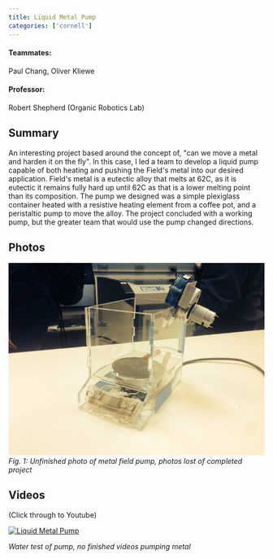```yaml
---
title: Liquid Metal Pump
categories: ['cornell']
---
```

#### Teammates:
Paul Chang, Oliver Kliewe

#### Professor:
Robert Shepherd (Organic Robotics Lab)

## Summary
An interesting project based around the concept of, "can we move a metal and harden it on the fly". In this case, I led a team to develop a liquid pump capable of both heating and pushing the Field's metal into our desired application. Field's metal is a eutectic alloy that melts at 62C, as it is eutectic it remains fully hard up until 62C as that is a lower melting point than its composition. The pump we designed was a simple plexiglass container heated with a resistive heating element from a coffee pot, and a peristaltic pump to move the alloy. The project concluded with a working pump, but the greater team that would use the pump changed directions.

## Photos
![](IMG_0951.jpg)
*Fig. 1: Unfinished photo of metal field pump, photos lost of completed project*

## Videos
(Click through to Youtube)

[![Liquid Metal Pump](http://img.youtube.com/vi/18qFsnMU8zE/0.jpg)](http://www.youtube.com/watch?v=18qFsnMU8zE "Water test of Field's Metal pump")

*Water test of pump, no finished videos pumping metal*
